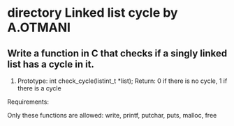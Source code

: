 # directory Linked list cycle by A.OTMANI
## Write a function in C that checks if a singly linked list has a cycle in it.
1) Prototype: int check_cycle(listint_t *list);
   Return: 0 if there is no cycle, 1 if there is a cycle

Requirements:

Only these functions are allowed: write, printf, putchar, puts, malloc, free

